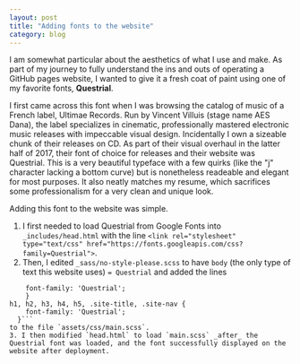 ```yaml
---
layout: post
title: "Adding fonts to the website"
category: blog
---
```


I am somewhat particular about the aesthetics of what I use and make. As part of my journey to fully understand the ins and outs of operating a GitHub pages website, I wanted to give it a fresh coat of paint using one of my favorite fonts, **Questrial**.

I first came across this font when I was browsing the catalog of music of a French label, Ultimae Records. Run by Vincent Villuis (stage name AES Dana), the label specializes in cinematic, professionally mastered electronic music releases with impeccable visual design. Incidentally I own a sizeable chunk of their releases on CD. As part of their visual overhaul in the latter half of 2017, their font of choice for releases and their website was Questrial. This is a very beautiful typeface with a few quirks (like the "j" character lacking a bottom curve) but is nonetheless readeable and elegant for most purposes. It also neatly matches my resume, which sacrifices some professionalism for a very clean and unique look.

Adding this font to the website was simple. 
1. I first needed to load Questrial from Google Fonts into `_includes/head.html` with the line `<link rel="stylesheet" type="text/css" href="https://fonts.googleapis.com/css?family=Questrial">`. 
2. Then, I edited `_sass/no-style-please.scss` to have `body` (the only type of text this website uses) `= Questrial` and added the lines 
```body {
    font-family: 'Questrial';
    }
h1, h2, h3, h4, h5, .site-title, .site-nav {
    font-family: 'Questrial';
  }``` 
to the file `assets/css/main.scss`. 
3. I then modified `head.html` to load `main.scss` _after_ the Questrial font was loaded, and the font successfully displayed on the website after deployment.